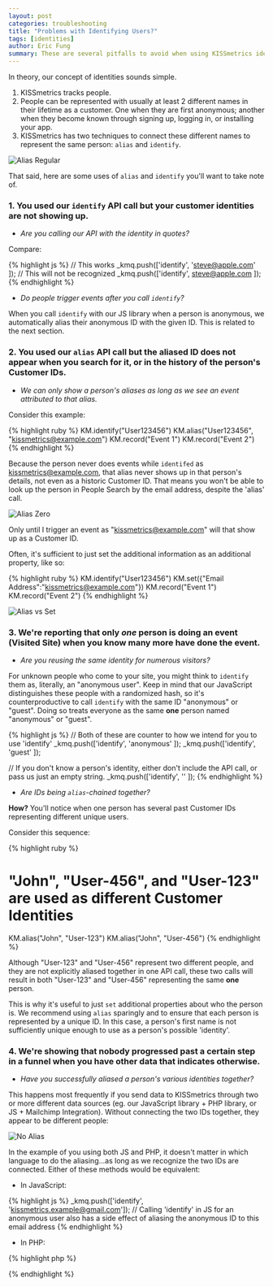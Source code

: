```yaml
---
layout: post
categories: troubleshooting
title: "Problems with Identifying Users?"
tags: [identities]
author: Eric Fung
summary: These are several pitfalls to avoid when using KISSmetrics identities.
---
```

In theory, our concept of identities sounds simple.

1. KISSmetrics tracks people.
2. People can be represented with usually at least 2 different names in their lifetime as a customer. One when they are first anonymous; another when they become known through signing up, logging in, or installing your app.
3. KISSmetrics has two techniques to connect these different names to represent the same person: `alias` and `identify`.

![Alias Regular][alias-regular]

That said, here are some uses of `alias` and `identify` you'll want to take note of.

<a name="1"></a>
### 1. You used our `identify` API call but your customer identities are not showing up.

* *Are you calling our API with the identity in quotes?*

Compare:

{% highlight js %}
// This works
_kmq.push(['identify', 'steve@apple.com' ]);
// This will not be recognized
_kmq.push(['identify', steve@apple.com ]);
{% endhighlight %}

* *Do people trigger events after you call `identify`?*

When you call `identify` with our JS library when a person is anonymous, we automatically alias their anonymous ID with the given ID. This is related to the next section.

<a name="2"></a>
### 2. You used our `alias` API call but the aliased ID does not appear when you search for it, or in the history of the person's Customer IDs.

* *We can only show a person's aliases as long as we see an event attributed to that alias.*

Consider this example:

{% highlight ruby %}
KM.identify("User123456")
KM.alias("User123456", "kissmetrics@example.com")
KM.record("Event 1")
KM.record("Event 2")
{% endhighlight %}

Because the person never does events while `identifed` as kissmetrics@example.com, that alias never shows up in that person's details, not even as a historic Customer ID. That means you won't be able to look up the person in People Search by the email address, despite the 'alias' call.

![Alias Zero][alias-zero]

Only until I trigger an event as "kissmetrics@example.com" will that show up as a Customer ID.

Often, it's sufficient to just set the additional information as an additional property, like so:

{% highlight ruby %}
KM.identify("User123456")
KM.set({"Email Address":"kissmetrics@example.com"})
KM.record("Event 1")
KM.record("Event 2")
{% endhighlight %}

![Alias vs Set][alias-vs-set]

<a name="3"></a>
### 3. We're reporting that only *one* person is doing an event (Visited Site) when you know many more have done the event.

* *Are you reusing the same identity for numerous visitors?*

For unknown people who come to your site, you might think to `identify` them as, literally, an "anonymous user". Keep in mind that our JavaScript distinguishes these people with a randomized hash, so it's counterproductive to call `identify` with the same ID "anonymous" or "guest". Doing so treats everyone as the same **one** person named "anonymous" or "guest".

{% highlight js %}
// Both of these are counter to how we intend for you to use 'identify'
_kmq.push(['identify', 'anonymous' ]);
_kmq.push(['identify', 'guest' ]);

// If you don't know a person's identity, either don't include the API call, or pass us just an empty string.
_kmq.push(['identify', '' ]);
{% endhighlight %}

* *Are IDs being `alias`-chained together?*

**How?** You'll notice when one person has several past Customer IDs representing different unique users.

Consider this sequence:

{% highlight ruby %}
# "John", "User-456", and "User-123" are used as different Customer Identities
KM.alias("John", "User-123")
KM.alias("John", "User-456")
{% endhighlight %}

Although "User-123" and "User-456" represent two different people, and they are not explicitly aliased together in one API call, these two calls will result in both "User-123" and "User-456" representing the same **one** person.

This is why it's useful to just `set` additional properties about who the person is. We recommend using `alias` sparingly and to ensure that each person is represented by a unique ID. In this case, a person's first name is not sufficiently unique enough to use as a person's possible 'identity'.

<a name="4"></a>
### 4. We're showing that nobody progressed past a certain step in a funnel when you have other data that indicates otherwise.

* *Have you successfully aliased a person's various identities together?*

This happens most frequently if you send data to KISSmetrics through two or more different data sources (eg. our JavaScript library + PHP library, or JS + Mailchimp Integration). Without connecting the two IDs together, they appear to be different people:

![No Alias][no-alias]

In the example of you using both JS and PHP, it doesn't matter in which language to do the aliasing...as long as we recognize the two IDs are connected. Either of these methods would be equivalent:

* In JavaScript:

{% highlight js %}
_kmq.push(['identify', 'kissmetrics.example@gmail.com']);
// Calling 'identify' in JS for an anonymous user also has a side effect of aliasing the anonymous ID to this email address
{% endhighlight %}
   
* In PHP:

{% highlight php %}
<?
 KM::alias('kissmetrics.example@gmail.com', 'User123456')
?>
{% endhighlight %}

[alias-regular]: https://s3.amazonaws.com/kissmetrics-support-files/assets/troubleshooting/troubleshooting-identities/alias-regular.png
[alias-zero]: https://s3.amazonaws.com/kissmetrics-support-files/assets/troubleshooting/troubleshooting-identities/alias-zero.png
[alias-vs-set]: https://s3.amazonaws.com/kissmetrics-support-files/assets/troubleshooting/troubleshooting-identities/alias-vs-set.png
[no-alias]: /images/troubleshooting/troubleshooting-identities/no-alias.png